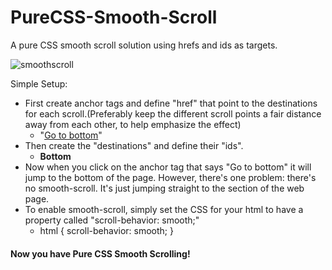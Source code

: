 # PureCSS-Smooth-Scroll
A pure CSS smooth scroll solution using hrefs and ids as targets. 


![smoothscroll](https://user-images.githubusercontent.com/41505038/51793251-ac2f0480-217a-11e9-8b41-1f9dfc2b733e.gif)


Simple Setup:

- First create anchor tags and define "href" that point to the destinations for each scroll.(Preferably keep the different scroll points a fair distance away from each other, to help emphasize the effect)
  - "<a href="#Bottom">Go to bottom</a>"
- Then create the "destinations" and define their "ids". 
  -  **<section id="Bottom">Bottom</section>**
- Now when you click on the anchor tag that says "Go to bottom" it will jump to the bottom of the page. However, there's one problem: there's no smooth-scroll. It's just jumping straight to the section of the web page. 
- To enable smooth-scroll, simply set the CSS for your html to have a property called "scroll-behavior: smooth;"
  - html { scroll-behavior: smooth; }
 
 #### Now you have Pure CSS Smooth Scrolling!
